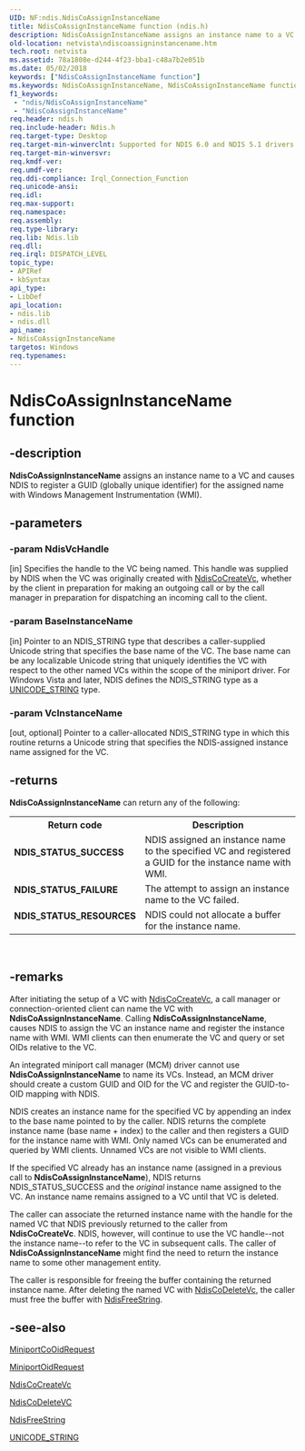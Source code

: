 ```yaml
---
UID: NF:ndis.NdisCoAssignInstanceName
title: NdisCoAssignInstanceName function (ndis.h)
description: NdisCoAssignInstanceName assigns an instance name to a VC and causes NDIS to register a GUID (globally unique identifier) for the assigned name with Windows Management Instrumentation (WMI).
old-location: netvista\ndiscoassigninstancename.htm
tech.root: netvista
ms.assetid: 78a1808e-d244-4f23-bba1-c48a7b2e051b
ms.date: 05/02/2018
keywords: ["NdisCoAssignInstanceName function"]
ms.keywords: NdisCoAssignInstanceName, NdisCoAssignInstanceName function [Network Drivers Starting with Windows Vista], condis_protocol_ref_48515a9c-790b-4122-8a29-2a35cf560af9.xml, ndis/NdisCoAssignInstanceName, netvista.ndiscoassigninstancename
f1_keywords:
 - "ndis/NdisCoAssignInstanceName"
 - "NdisCoAssignInstanceName"
req.header: ndis.h
req.include-header: Ndis.h
req.target-type: Desktop
req.target-min-winverclnt: Supported for NDIS 6.0 and NDIS 5.1 drivers (see    NdisCoAssignInstanceName (NDIS   5.1)) in Windows Vista. Supported for NDIS 5.1 drivers (see    NdisCoAssignInstanceName (NDIS   5.1)) in Windows XP.
req.target-min-winversvr: 
req.kmdf-ver: 
req.umdf-ver: 
req.ddi-compliance: Irql_Connection_Function
req.unicode-ansi: 
req.idl: 
req.max-support: 
req.namespace: 
req.assembly: 
req.type-library: 
req.lib: Ndis.lib
req.dll: 
req.irql: DISPATCH_LEVEL
topic_type:
- APIRef
- kbSyntax
api_type:
- LibDef
api_location:
- ndis.lib
- ndis.dll
api_name:
- NdisCoAssignInstanceName
targetos: Windows
req.typenames: 
---
```


# NdisCoAssignInstanceName function


## -description


<b>NdisCoAssignInstanceName</b> assigns an instance name to a VC and causes NDIS to register a GUID
  (globally unique identifier) for the assigned name with Windows Management Instrumentation (WMI).


## -parameters




### -param NdisVcHandle 
[in]
Specifies the handle to the VC being named. This handle was supplied by NDIS when the VC was
     originally created with 
     <a href="https://docs.microsoft.com/windows-hardware/drivers/ddi/ndis/nf-ndis-ndiscocreatevc">NdisCoCreateVc</a>, whether by the client in
     preparation for making an outgoing call or by the call manager in preparation for dispatching an
     incoming call to the client.


### -param BaseInstanceName 
[in]
Pointer to an NDIS_STRING type that describes a caller-supplied Unicode string that specifies the
     base name of the VC. The base name can be any localizable Unicode string that uniquely identifies the VC
     with respect to the other named VCs within the scope of the miniport driver. For Windows Vista and
     later, NDIS defines the NDIS_STRING type as a 
     <a href="https://docs.microsoft.com/windows/desktop/api/ntdef/ns-ntdef-_unicode_string">UNICODE_STRING</a> type.


### -param VcInstanceName 
[out, optional]
Pointer to a caller-allocated NDIS_STRING type in which this routine returns a Unicode string that
     specifies the NDIS-assigned instance name assigned for the VC.


## -returns



<b>NdisCoAssignInstanceName</b> can return any of the following:

<table>
<tr>
<th>Return code</th>
<th>Description</th>
</tr>
<tr>
<td width="40%">
<dl>
<dt><b>NDIS_STATUS_SUCCESS</b></dt>
</dl>
</td>
<td width="60%">
NDIS assigned an instance name to the specified VC and registered a GUID for the instance name
       with WMI.

</td>
</tr>
<tr>
<td width="40%">
<dl>
<dt><b>NDIS_STATUS_FAILURE</b></dt>
</dl>
</td>
<td width="60%">
The attempt to assign an instance name to the VC failed.

</td>
</tr>
<tr>
<td width="40%">
<dl>
<dt><b>NDIS_STATUS_RESOURCES</b></dt>
</dl>
</td>
<td width="60%">
NDIS could not allocate a buffer for the instance name.

</td>
</tr>
</table>
 




## -remarks



After initiating the setup of a VC with 
    <a href="https://docs.microsoft.com/windows-hardware/drivers/ddi/ndis/nf-ndis-ndiscocreatevc">NdisCoCreateVc</a>, a call manager or
    connection-oriented client can name the VC with 
    <b>NdisCoAssignInstanceName</b>. Calling 
    <b>NdisCoAssignInstanceName</b>, causes NDIS to assign the VC an instance name and register the instance
    name with WMI. WMI clients can then enumerate the VC and query or set OIDs relative to the VC.

An integrated miniport call manager (MCM) driver cannot use 
    <b>NdisCoAssignInstanceName</b> to name its VCs. Instead, an MCM driver should create a custom GUID and
    OID for the VC and register the GUID-to-OID mapping with NDIS.

NDIS creates an instance name for the specified VC by appending an index to the base name pointed to
    by the caller. NDIS returns the complete instance name (base name + index) to the caller and then
    registers a GUID for the instance name with WMI. Only named VCs can be enumerated and queried by WMI
    clients. Unnamed VCs are not visible to WMI clients.

If the specified VC already has an instance name (assigned in a previous call to 
    <b>NdisCoAssignInstanceName</b>), NDIS returns NDIS_STATUS_SUCCESS and the 
    <i>original</i> instance name assigned to the VC. An instance name remains assigned to a VC until that VC
    is deleted.

The caller can associate the returned instance name with the handle for the named VC that NDIS
    previously returned to the caller from 
    <b>NdisCoCreateVc</b>. NDIS, however, will continue to use the VC handle--not the instance name--to refer
    to the VC in subsequent calls. The caller of 
    <b>NdisCoAssignInstanceName</b> might find the need to return the instance name to some other management
    entity.

The caller is responsible for freeing the buffer containing the returned instance name. After deleting
    the named VC with 
    <a href="https://docs.microsoft.com/windows-hardware/drivers/ddi/ndis/nf-ndis-ndiscodeletevc">NdisCoDeleteVc</a>, the caller must free the
    buffer with 
    <a href="https://docs.microsoft.com/windows-hardware/drivers/ddi/ndis/nf-ndis-ndisfreestring">NdisFreeString</a>.




## -see-also




<a href="https://docs.microsoft.com/windows-hardware/drivers/ddi/ndis/nc-ndis-miniport_co_oid_request">MiniportCoOidRequest</a>



<a href="https://docs.microsoft.com/windows-hardware/drivers/ddi/ndis/nc-ndis-miniport_oid_request">MiniportOidRequest</a>



<a href="https://docs.microsoft.com/windows-hardware/drivers/ddi/ndis/nf-ndis-ndiscocreatevc">NdisCoCreateVc</a>



<a href="https://docs.microsoft.com/windows-hardware/drivers/ddi/ndis/nf-ndis-ndiscodeletevc">NdisCoDeleteVC</a>



<a href="https://docs.microsoft.com/windows-hardware/drivers/ddi/ndis/nf-ndis-ndisfreestring">NdisFreeString</a>



<a href="https://docs.microsoft.com/windows/desktop/api/ntdef/ns-ntdef-_unicode_string">UNICODE_STRING</a>
 

 

